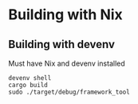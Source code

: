 # Building with Nix

## Building with devenv


Must have Nix and devenv installed

```
devenv shell
cargo build
sudo ./target/debug/framework_tool
```
